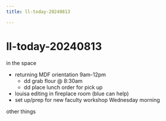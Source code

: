 ```yaml
---
title: ll-today-20240813

---
```


# ll-today-20240813
in the space
* returning MDF orientation 9am-12pm
    * dd grab flour @ 8:30am
    * dd place lunch order for pick up
* louisa editing in fireplace room (blue can help)
* set up/prep for new faculty workshop Wednesday morning

other things
